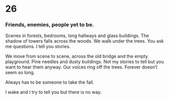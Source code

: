 # 26

### Friends, enemies, people yet to be.

Scenes in forests, bedrooms, long hallways and glass buildings. The shadow of towers falls across the woods. We walk under the trees. You ask me questions. I tell you stories.

We move from scene to scene, across the old bridge and the empty playground. Pine needles and dusty buildings. Not my stories to tell but you want to hear them anyway. Our voices ring off the trees. Forever doesn’t seem so long.

Always has to be someone to take the fall.

 I wake and I try to tell you but there is no way.